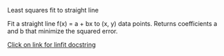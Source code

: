 Least squares fit to straight line

Fit a straight line f(x) = a + bx to (x, y) data points. Returns
coefficients a and b that minimize the squared error.

[Click on link for linfit docstring](http://htmlpreview.github.com/?https://github.com/djpine/linfit/blob/master/html/linfit.html)
